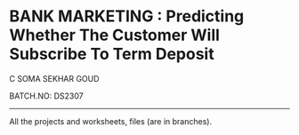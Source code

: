 # BANK MARKETING : Predicting Whether The Customer Will Subscribe To Term Deposit

C SOMA SEKHAR GOUD

BATCH.NO: DS2307

---------------------------------------------------

All the projects and worksheets, files (are in branches).
